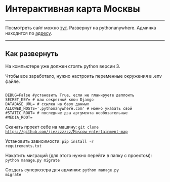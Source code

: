 # Интерактивная карта Москвы

---

Посмотреть сайт можно [тут](http://polya.pythonanywhere.com/).
Развернут на pythonanywhere. 
Админка находится по [адресу](http://polya.pythonanywhere.com/admin).

--- 


## Как развернуть

На компьютере уже должен стоять python версии 3. 

Чтобы все заработало, нужно настроить переменные окружения в .env файле. 

<code>
DEBUG=False #установить True, если не планируете деплоить
SECRET_KEY= # ваш секретный ключ Django
DATABASE_URL= # ссылка на базу данных
ALLOWED_HOSTS='.pythonanywhere.com' # можно указать свой
#STATIC_ROOT= # последние два аргумента необязательные
#MEDIA_ROOT=
</code>

Скачать проект себе на машину:
<span><code>git clone https://github.com/jiezzzzzzz/Moscow-entertainment-map</span></code>

Установить зависимости: 
<span><code>pip install -r requirements.txt</span></code>

Накатить миграций (для этого нужно перейти в папку с проектом):
<span><code>python manage.py migrate</span></code>

Создать суперюзера для админки:
<span><code>python manage.py migrate</span></code>



